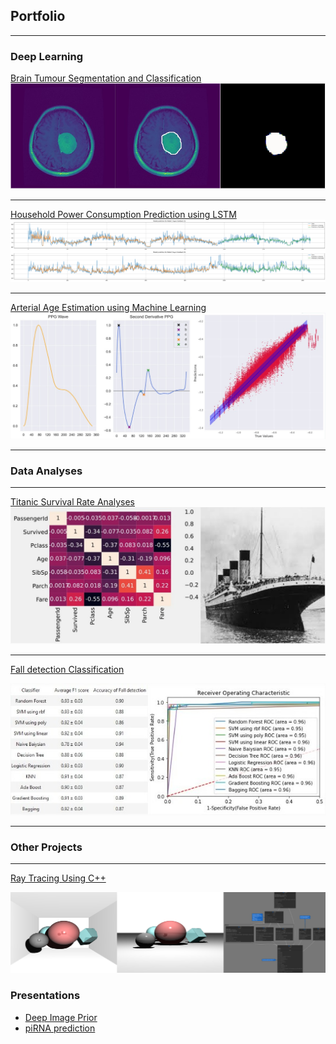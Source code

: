 ## Portfolio

---

### Deep Learning

[Brain Tumour Segmentation and Classification](https://github.com/guillaumedegani/brain-tumour-segmentation)
<img src="images/brain_tumour_segmentation/Diagrame.jpg?raw=true"/>

---
[Household Power Consumption Prediction using LSTM](/html_pages/introduction_to_lstm.html)
<img src="images/lstm_prediction_cut.png?raw=true"/>

---
[Arterial Age Estimation using Machine Learning](https://github.com/guillaumedegani/AGI-Esitmation-Using-ML)
<img src="images/AGI_ML.jpg?raw=true"/>

---

### Data Analyses

---

[Titanic Survival Rate Analyses](/html_pages/titanic_survival.html)
<img src="images/titanic_diagram.jpg?raw=true"/>

---

[Fall detection Classification](/html_pages/fall_detection_classification.html)

<img src="images/fall_detection.jpg?raw=true"/>

---

### Other Projects

---

[Ray Tracing Using C++](https://github.com/guillaumedegani/ray_traycing)

<img src="images/ray_traycing.png?raw=true"/>



### Presentations

- [Deep Image Prior](/pdf/presentation/Deep_Image_Prior.pdf)
- [piRNA prediction](/pdf/presentation/piRNA_prediction.pdf)

